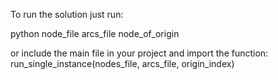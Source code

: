 To run the solution just run:

python node_file arcs_file node_of_origin

or include the main file in your project and import the function:
run_single_instance(nodes_file, arcs_file, origin_index)

